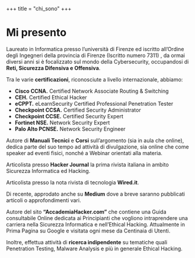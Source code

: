 +++
title = "chi_sono"
+++

# Mi presento

Laureato in Informatica presso l’università di Firenze ed iscritto all’Ordine degli Ingegneri della provincia di Firenze (Iscritto numero 7311) , da ormai diversi anni si è focalizzato sul mondo della Cybersecurity, occupandosi di **Reti, Sicurezza Difensiva e Offensiva**.

Tra le varie **certificazioni**, riconosciute a livello internazionale, abbiamo:

- **Cisco CCNA.** Certified Network Associate Routing & Switching
- **CEH.** Certified Ethical Hacker
- **eCPPT.** eLearnSecurity Certified Professional Penetration Tester
- **Checkpoint CCSA.** Certified Security Administrator
- **Checkpoint CCSE.** Certified Security Expert
- **Fortinet NSE.** Network Security Expert
- **Palo Alto PCNSE.** Network Security Engineer

Autore di **Manuali Tecnici** e **Corsi** sull’argomento (sia in aula che online), dedica parte del suo tempo ad attività di divulgazione, sia online che come speaker ad eventi fisici, nonché a Webinar orientati alla materia.

Articolista presso **Hacker Journal** la prima rivista italiana in ambito Sicurezza Informatica ed Hacking.

Articolista presso la nota rivista di tecnologia **Wired.it**.

Di recente, approdato anche su **Medium** dove a breve saranno pubblicati articoli o approfondimenti vari.

Autore del sito **“AccademiaHacker.com”** che contiene una Guida consultabile Online dedicata ai Principianti che vogliono intraprendere una carriera nella Sicurezza Informatica e nell’Ethical Hacking. Attualmente in Prima Pagina su Google e visitata ogni mese da Centinaia di Utenti.

Inoltre, effettua attività di **ricerca indipendente** su tematiche quali Penetration Testing, Malware Analysis e più in generale
Ethical Hacking.
